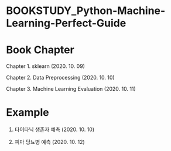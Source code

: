 # BOOKSTUDY_Python-Machine-Learning-Perfect-Guide

# Book Chapter
Chapter 1. sklearn (2020. 10. 09)

Chapter 2. Data Preprocessing (2020. 10. 10)

Chapter 3. Machine Learning Evaluation (2020. 10. 11)


# Example
1. 타이타닉 생존자 예측 (2020. 10. 10)

2. 피마 당뇨병 예측 (2020. 10. 12)
